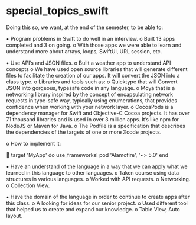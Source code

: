 # special_topics_swift

Doing this so, we want, at the end of the semester, to be able to:

•	Program problems in Swift to do well in an interview.
o	Built 13 apps completed and 3 on going.
o	With those apps we were able to learn and understand more about arrays, loops, SwiftUI, URL session, etc.

•	Use API’s and JSON files.
o	Built a weather app to understand API concepts
o	We have used open source libraries that will generate different files to facilitate the creation of our apps. It will convert the JSON into a class type.
o	Libraries and tools such as:
o	Quicktype that will Convert JSON into gorgeous, typesafe code in any language.
o	Moya that is a networking library inspired by the concept of encapsulating network requests in type-safe way, typically using enumerations, that provides confidence when working with your network layer. 
o	CocoaPods is a dependency manager for Swift and Objective-C Cocoa projects. It has over 71 thousand libraries and is used in over 3 million apps. It’s like npm for NodeJS or Maven for Java.
o	The Podfile is a specification that describes the dependencies of the targets of one or more Xcode projects.

o	How to implement it:

	target 'MyApp' do
use_frameworks!
pod 'Alamofire', '~> 5.0'
end

•	Have an understand of the language in a way that we can apply what we learned in this language to other languages.
o	Taken course using data structures in various languages.
o	Worked with API requests.
o	Networking.
o	Collection View.

•	Have the domain of the language in order to continue to create apps after this class.
o	A looking for ideas for our senior project.
o	Used different tool that helped us to create and expand our knowledge. 
o	Table View, Auto layout.
